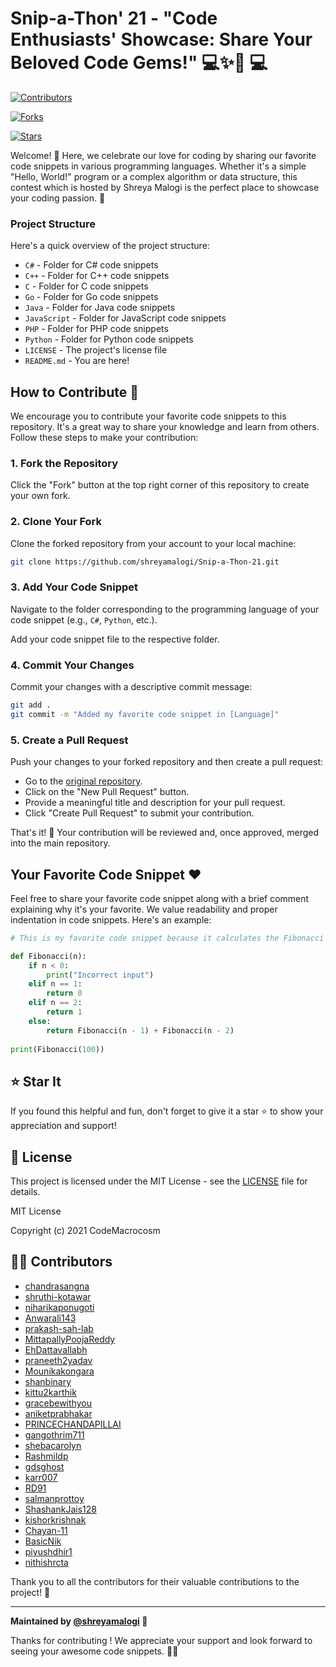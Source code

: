 # Snip-a-Thon' 21 - "Code Enthusiasts' Showcase: Share Your Beloved Code Gems!" 💻✨🌟 💻

[![Contributors](https://img.shields.io/badge/Contributors-28-brightgreen.svg)]()

[![Forks](https://img.shields.io/badge/Forks-31-blue.svg)]()

[![Stars](https://img.shields.io/badge/Stars-9-yellow.svg)]()

Welcome! 🎉 Here, we celebrate our love for coding by sharing our favorite code snippets in various programming languages. Whether it's a simple "Hello, World!" program or a complex algorithm or data structure, this contest which is hosted by Shreya Malogi is the perfect place to showcase your coding passion. 🚀


### Project Structure

Here's a quick overview of the project structure:

- `C#` - Folder for C# code snippets
- `C++` - Folder for C++ code snippets
- `C` - Folder for C code snippets
- `Go` - Folder for Go code snippets
- `Java` - Folder for Java code snippets
- `JavaScript` - Folder for JavaScript code snippets
- `PHP` - Folder for PHP code snippets
- `Python` - Folder for Python code snippets
- `LICENSE` - The project's license file
- `README.md` - You are here!

## How to Contribute 🤝

We encourage you to contribute your favorite code snippets to this repository. It's a great way to share your knowledge and learn from others. Follow these steps to make your contribution:

### 1. Fork the Repository

Click the "Fork" button at the top right corner of this repository to create your own fork.

### 2. Clone Your Fork

Clone the forked repository from your account to your local machine:

```bash
git clone https://github.com/shreyamalogi/Snip-a-Thon-21.git
```

### 3. Add Your Code Snippet

Navigate to the folder corresponding to the programming language of your code snippet (e.g., `C#`, `Python`, etc.).

Add your code snippet file to the respective folder.

### 4. Commit Your Changes

Commit your changes with a descriptive commit message:

```bash
git add .
git commit -m "Added my favorite code snippet in [Language]"
```

### 5. Create a Pull Request

Push your changes to your forked repository and then create a pull request:

- Go to the [original repository](https://github.com/shreyamalogi/Open-Source-Love-Hacktoberfest-2021).
- Click on the "New Pull Request" button.
- Provide a meaningful title and description for your pull request.
- Click "Create Pull Request" to submit your contribution.

That's it! 🎉 Your contribution will be reviewed and, once approved, merged into the main repository.

## Your Favorite Code Snippet ❤️

Feel free to share your favorite code snippet along with a brief comment explaining why it's your favorite. We value readability and proper indentation in code snippets. Here's an example:

```python
# This is my favorite code snippet because it calculates the Fibonacci sequence.

def Fibonacci(n): 
    if n < 0: 
        print("Incorrect input")
    elif n == 1: 
        return 0
    elif n == 2: 
        return 1
    else: 
        return Fibonacci(n - 1) + Fibonacci(n - 2)
  
print(Fibonacci(100))
```



## ⭐ Star It

If you found this helpful and fun, don't forget to give it a star ⭐ to show your appreciation and support!

## 📄 License

This project is licensed under the MIT License - see the [LICENSE](LICENSE) file for details.

MIT License

Copyright (c) 2021 CodeMacrocosm


## 👩‍💻 Contributors

- [chandrasangna](https://github.com/chandrasangna)
- [shruthi-kotawar](https://github.com/shruthi-kotawar)
- [niharikaponugoti](https://github.com/niharikaponugoti)
- [Anwarali143](https://github.com/Anwarali143)
- [prakash-sah-lab](https://github.com/prakash-sah-lab)
- [MittapallyPoojaReddy](https://github.com/MittapallyPoojaReddy)
- [EhDattavallabh](https://github.com/EhDattavallabh)
- [praneeth2yadav](https://github.com/praneeth2yadav)
- [Mounikakongara](https://github.com/Mounikakongara)
- [shanbinary](https://github.com/shanbinary)
- [kittu2karthik](https://github.com/kittu2karthik)
- [gracebewithyou](https://github.com/gracebewithyou)
- [aniketprabhakar](https://github.com/aniketprabhakar)
- [PRINCECHANDAPILLAI](https://github.com/PRINCECHANDAPILLAI)
- [gangothrim711](https://github.com/gangothrim711)
- [shebacarolyn](https://github.com/shebacarolyn)
- [Rashmildp](https://github.com/Rashmildp)
- [gdsghost](https://github.com/gdsghost)
- [karr007](https://github.com/karr007)
- [RD91](https://github.com/RD91)
- [salmanprottoy](https://github.com/salmanprottoy)
- [ShashankJais128](https://github.com/ShashankJais128)
- [kishorkrishnak](https://github.com/kishorkrishnak)
- [Chayan-11](https://github.com/Chayan-11)
- [BasicNik](https://github.com/BasicNik)
- [piyushdhir1](https://github.com/piyushdhir1)
- [nithishrcta](https://github.com/nithishrcta)

Thank you to all the contributors for their valuable contributions to the project! 🌟

---

**Maintained by [@shreyamalogi](https://github.com/shreyamalogi) 🌟**

Thanks for contributing ! We appreciate your support and look forward to seeing your awesome code snippets. 🚀✨
